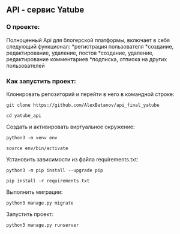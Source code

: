 ## API - сервис Yatube

### О проекте:

Полноценный Api для блогерской платформы, включает в себя следующий функционал:
*регистрация пользователя
*создание, редактирование, удаление, постов
*создание, удаление, редактирование комментариев
*подписка, отписка на других пользователей

### Как запустить проект:

Клонировать репозиторий и перейти в него в командной строке:

```
git clone https://github.com/AlexBatanov/api_final_yatube
```

```
cd yatube_api
```

Cоздать и активировать виртуальное окружение:

```
python3 -m venv env
```

```
source env/bin/activate
```

Установить зависимости из файла requirements.txt:

```
python3 -m pip install --upgrade pip
```

```
pip install -r requirements.txt
```

Выполнить миграции:

```
python3 manage.py migrate
```

Запустить проект:

```
python3 manage.py runserver
```
